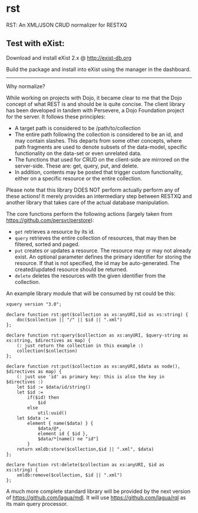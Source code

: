 rst
====

RST: An XML/JSON CRUD normalizer for RESTXQ

Test with eXist:
--------

Download and install eXist 2.x @ http://exist-db.org

Build the package and install into eXist using the manager in the dashboard.

--------

Why normalize?

While working on projects with Dojo, it became clear to me that the Dojo concept 
of what REST is and should be is quite concise. The client library has been developed in tandem with 
Persevere, a Dojo Foundation project for the server. It follows these principles:

* A target path is considered to be /path/to/collection
* The entire path following the collection is considered to be an id, and may contain slashes. 
This departs from some other concepts, where path fragments are used to denote subsets of the data-model, 
specific functionality on the data-set or even unrelated data.
* The functions that used for CRUD on the client-side are mirrored on the server-side. These are: 
get, query, put, and delete.
* In addition, contents may be posted that trigger custom functionality, either on a specific resource 
or the entire collection.

Please note that this library DOES NOT perform actually perform any of these actions! It merely provides 
an intermediary step between RESTXQ and another library that takes care of the actual database manipulation.

The core functions perform the following actions (largely taken from https://github.com/persvr/perstore):

* `get` retrieves a resource by its id.
* `query` retrieves the entire collection of resources, that may then be filtered, sorted and paged.
* `put` creates or updates a resource. The resource may or may not already exist. 
An optional parameter defines the primary identifier for storing the resource. 
If that is not specified, the id may be auto-generated. The created/updated resource should be returned.
* `delete` deletes the resources with the given identifier from the collection.

An example library module that will be consumed by rst could be this:

```xquery
xquery version "3.0";

declare function rst:get($collection as xs:anyURI,$id as xs:string) {
	doc($collection || "/" || $id || ".xml")
};

declare function rst:query($collection as xs:anyURI, $query-string as xs:string, $directives as map) {
	(: just return the collection in this example :)
	collection($collection)
};

declare function rst:put($collection as xs:anyURI,$data as node(), $directives as map) {
	(: just use 'id' as primary key: this is also the key in $directives :)
	let $id := $data/id/string()
	let $id :=
		if($id) then
			$id
		else
			util:uuid()
	let $data := 
		element { name($data) } {
			$data/@*,
			element id { $id },
			$data/*[name() ne "id"]
		}
	return xmldb:store($collection,$id || ".xml", $data) 
};

declare function rst:delete($collection as xs:anyURI, $id as xs:string) {
	xmldb:remove($collection, $id || ".xml")
};
```

A much more complete standard library will be provided by the next version of https://github.com/lagua/mdl. 
It will use https://github.com/lagua/rql as its main query processor.
